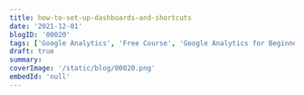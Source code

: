 ```yaml
---
title: how-to-set-up-dashboards-and-shortcuts
date: '2021-12-01'
blogID: '00020'
tags: ['Google Analytics', 'Free Course', 'Google Analytics for Beginners']
draft: true
summary:
coverImage: '/static/blog/00020.png'
embedId: 'null'
---
```

